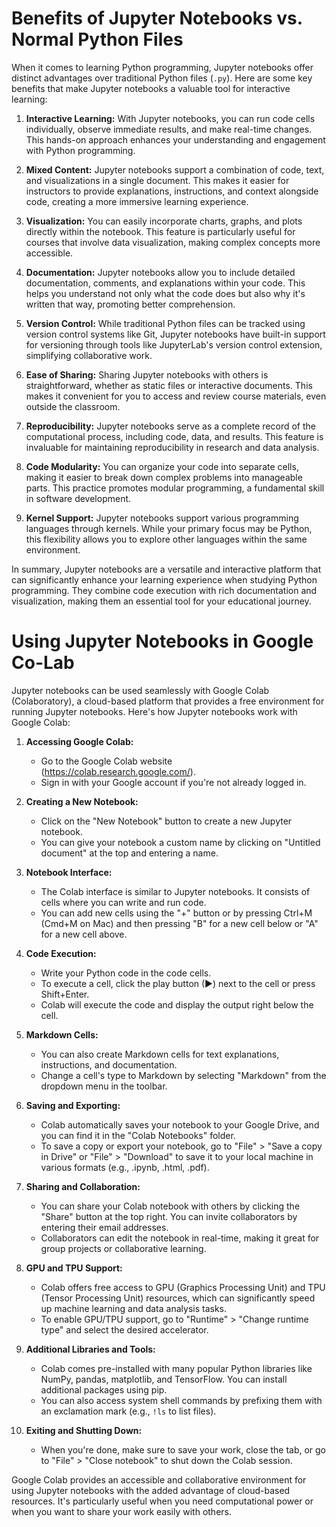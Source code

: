 # Benefits of Jupyter Notebooks vs. Normal Python Files

When it comes to learning Python programming, Jupyter notebooks offer distinct advantages over traditional Python files (`.py`). Here are some key benefits that make Jupyter notebooks a valuable tool for interactive learning:

1. **Interactive Learning:** With Jupyter notebooks, you can run code cells individually, observe immediate results, and make real-time changes. This hands-on approach enhances your understanding and engagement with Python programming.

2. **Mixed Content:** Jupyter notebooks support a combination of code, text, and visualizations in a single document. This makes it easier for instructors to provide explanations, instructions, and context alongside code, creating a more immersive learning experience.

3. **Visualization:** You can easily incorporate charts, graphs, and plots directly within the notebook. This feature is particularly useful for courses that involve data visualization, making complex concepts more accessible.

4. **Documentation:** Jupyter notebooks allow you to include detailed documentation, comments, and explanations within your code. This helps you understand not only what the code does but also why it's written that way, promoting better comprehension.

5. **Version Control:** While traditional Python files can be tracked using version control systems like Git, Jupyter notebooks have built-in support for versioning through tools like JupyterLab's version control extension, simplifying collaborative work.

6. **Ease of Sharing:** Sharing Jupyter notebooks with others is straightforward, whether as static files or interactive documents. This makes it convenient for you to access and review course materials, even outside the classroom.

7. **Reproducibility:** Jupyter notebooks serve as a complete record of the computational process, including code, data, and results. This feature is invaluable for maintaining reproducibility in research and data analysis.

8. **Code Modularity:** You can organize your code into separate cells, making it easier to break down complex problems into manageable parts. This practice promotes modular programming, a fundamental skill in software development.

9. **Kernel Support:** Jupyter notebooks support various programming languages through kernels. While your primary focus may be Python, this flexibility allows you to explore other languages within the same environment.

In summary, Jupyter notebooks are a versatile and interactive platform that can significantly enhance your learning experience when studying Python programming. They combine code execution with rich documentation and visualization, making them an essential tool for your educational journey.

# Using Jupyter Notebooks in Google Co-Lab

Jupyter notebooks can be used seamlessly with Google Colab (Colaboratory), a cloud-based platform that provides a free environment for running Jupyter notebooks. Here's how Jupyter notebooks work with Google Colab:

1. **Accessing Google Colab:**
   - Go to the Google Colab website (https://colab.research.google.com/).
   - Sign in with your Google account if you're not already logged in.

2. **Creating a New Notebook:**
   - Click on the "New Notebook" button to create a new Jupyter notebook.
   - You can give your notebook a custom name by clicking on "Untitled document" at the top and entering a name.

3. **Notebook Interface:**
   - The Colab interface is similar to Jupyter notebooks. It consists of cells where you can write and run code.
   - You can add new cells using the "+" button or by pressing Ctrl+M (Cmd+M on Mac) and then pressing "B" for a new cell below or "A" for a new cell above.

4. **Code Execution:**
   - Write your Python code in the code cells.
   - To execute a cell, click the play button (▶) next to the cell or press Shift+Enter.
   - Colab will execute the code and display the output right below the cell.

5. **Markdown Cells:**
   - You can also create Markdown cells for text explanations, instructions, and documentation.
   - Change a cell's type to Markdown by selecting "Markdown" from the dropdown menu in the toolbar.

6. **Saving and Exporting:**
   - Colab automatically saves your notebook to your Google Drive, and you can find it in the "Colab Notebooks" folder.
   - To save a copy or export your notebook, go to "File" > "Save a copy in Drive" or "File" > "Download" to save it to your local machine in various formats (e.g., .ipynb, .html, .pdf).

7. **Sharing and Collaboration:**
   - You can share your Colab notebook with others by clicking the "Share" button at the top right. You can invite collaborators by entering their email addresses.
   - Collaborators can edit the notebook in real-time, making it great for group projects or collaborative learning.

8. **GPU and TPU Support:**
   - Colab offers free access to GPU (Graphics Processing Unit) and TPU (Tensor Processing Unit) resources, which can significantly speed up machine learning and data analysis tasks.
   - To enable GPU/TPU support, go to "Runtime" > "Change runtime type" and select the desired accelerator.

9. **Additional Libraries and Tools:**
   - Colab comes pre-installed with many popular Python libraries like NumPy, pandas, matplotlib, and TensorFlow. You can install additional packages using pip.
   - You can also access system shell commands by prefixing them with an exclamation mark (e.g., `!ls` to list files).

10. **Exiting and Shutting Down:**
    - When you're done, make sure to save your work, close the tab, or go to "File" > "Close notebook" to shut down the Colab session.

Google Colab provides an accessible and collaborative environment for using Jupyter notebooks with the added advantage of cloud-based resources. It's particularly useful when you need computational power or when you want to share your work easily with others.

